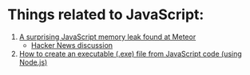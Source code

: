 # Things related to JavaScript:
1. [A surprising JavaScript memory leak found at Meteor](http://point.davidglasser.net/2013/06/27/surprising-javascript-memory-leak.html)
    * [Hacker News discussion](https://news.ycombinator.com/item?id=5959020)
2. [How to create an executable (.exe) file from JavaScript code (using Node.js)](https://medium.com/jspoint/how-to-create-an-executable-exe-file-from-javascript-code-using-node-js-45154ba4de20)

